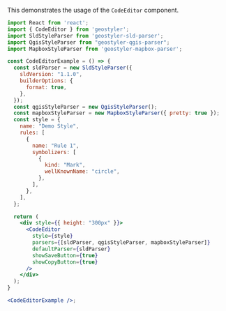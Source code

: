 <!--
 * Released under the BSD 2-Clause License
 *
 * Copyright © 2018-present, terrestris GmbH & Co. KG and GeoStyler contributors
 * All rights reserved.
 *
 * Redistribution and use in source and binary forms, with or without
 * modification, are permitted provided that the following conditions are met:
 *
 * * Redistributions of source code must retain the above copyright notice,
 *   this list of conditions and the following disclaimer.
 *
 * * Redistributions in binary form must reproduce the above copyright notice,
 *   this list of conditions and the following disclaimer in the documentation
 *   and/or other materials provided with the distribution.
 *
 * THIS SOFTWARE IS PROVIDED BY THE COPYRIGHT HOLDERS AND CONTRIBUTORS "AS IS"
 * AND ANY EXPRESS OR IMPLIED WARRANTIES, INCLUDING, BUT NOT LIMITED TO, THE
 * IMPLIED WARRANTIES OF MERCHANTABILITY AND FITNESS FOR A PARTICULAR PURPOSE
 * ARE DISCLAIMED. IN NO EVENT SHALL THE COPYRIGHT HOLDER OR CONTRIBUTORS BE
 * LIABLE FOR ANY DIRECT, INDIRECT, INCIDENTAL, SPECIAL, EXEMPLARY, OR
 * CONSEQUENTIAL DAMAGES (INCLUDING, BUT NOT LIMITED TO, PROCUREMENT OF
 * SUBSTITUTE GOODS OR SERVICES; LOSS OF USE, DATA, OR PROFITS; OR BUSINESS
 * INTERRUPTION) HOWEVER CAUSED AND ON ANY THEORY OF LIABILITY, WHETHER IN
 * CONTRACT, STRICT LIABILITY, OR TORT (INCLUDING NEGLIGENCE OR OTHERWISE)
 * ARISING IN ANY WAY OUT OF THE USE OF THIS SOFTWARE, EVEN IF ADVISED OF THE
 * POSSIBILITY OF SUCH DAMAGE.
 *
-->

This demonstrates the usage of the `CodeEditor` component.

```jsx
import React from 'react';
import { CodeEditor } from 'geostyler';
import SldStyleParser from 'geostyler-sld-parser';
import QgisStyleParser from "geostyler-qgis-parser";
import MapboxStyleParser from 'geostyler-mapbox-parser';

const CodeEditorExample = () => {
  const sldParser = new SldStyleParser({
    sldVersion: "1.1.0",
    builderOptions: {
      format: true,
    },
  });
  const qgisStyleParser = new QgisStyleParser();
  const mapboxStyleParser = new MapboxStyleParser({ pretty: true });
  const style = {
    name: "Demo Style",
    rules: [
      {
        name: "Rule 1",
        symbolizers: [
          {
            kind: "Mark",
            wellKnownName: "circle",
          },
        ],
      },
    ],
  };

  return (
    <div style={{ height: "300px" }}>
      <CodeEditor
        style={style}
        parsers={[sldParser, qgisStyleParser, mapboxStyleParser]}
        defaultParser={sldParser}
        showSaveButton={true}
        showCopyButton={true}
      />
    </div>
  );
}

<CodeEditorExample />;
```
